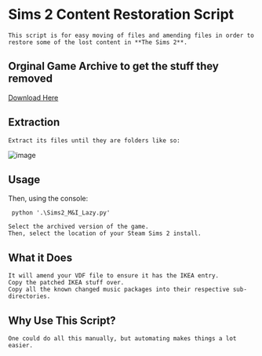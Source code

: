 # Sims 2 Content Restoration Script

    This script is for easy moving of files and amending files in order to restore some of the lost content in **The Sims 2**.

## Orginal Game Archive to get the stuff they removed

[Download Here](https://archive.org/details/20200917-141140)

## Extraction

    Extract its files until they are folders like so:

![image](https://github.com/user-attachments/assets/dee96107-3849-496f-b2ad-0be592a3963d)

## Usage

Then, using the console:

``` python '.\Sims2_M&I_Lazy.py'```

    Select the archived version of the game.
    Then, select the location of your Steam Sims 2 install.


## What it Does

    It will amend your VDF file to ensure it has the IKEA entry.
    Copy the patched IKEA stuff over.
    Copy all the known changed music packages into their respective sub-directories.


## Why Use This Script?
    One could do all this manually, but automating makes things a lot easier.
